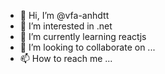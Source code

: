 - 👋 Hi, I’m @vfa-anhdtt
- 👀 I’m interested in .net
- 🌱 I’m currently learning reactjs
- 💞️ I’m looking to collaborate on ...
- 📫 How to reach me ...

<!---
vfa-anhdtt/vfa-anhdtt is a ✨ special ✨ repository because its `README.md` (this file) appears on your GitHub profile.
You can click the Preview link to take a look at your changes.
--->
